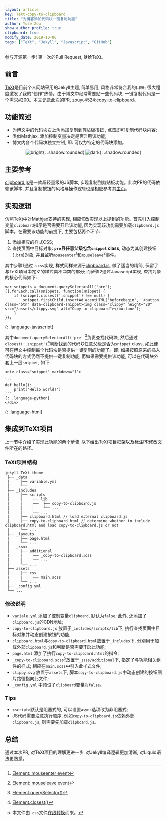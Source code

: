 ```yaml
---
layout: article
key: TeXt-copy-to-clipboard
title: "为博客添加代码块一键复制功能"
author: Yuze Zou
show_author_profile: true
clipboard: true
modify_date: 2019-10-06
tags: ["TeXt", "Jekyll", "Javascript", "GitHub"]
---
```


参与开源第一步! 第一次的Pull Request, 献给TeXt。

<!--more-->

## 前言

[TeXt](https://github.com/kitian616/jekyll-TeXt-theme)是目前个人网站采用的Jekyll主题, 简单易用, 风格非常符合我的口味; 很大程度激发了我的"创作"热情。由于博文中经常需要贴一些代码块, 一键复制代码是一个需求[#200](https://github.com/kitian616/jekyll-TeXt-theme/issues/200)。本文记录此次的PR, [zouyu4524:copy-to-clipboard](https://github.com/kitian616/jekyll-TeXt-theme/pull/218)。

## 功能简述

- 为博文中的代码块右上角添加复制到剪贴板按钮 <i class="far fa-copy"></i>, 点击即可复制代码块内容;
- 类似Mathjax, 添加控制变量决定是否启用该功能; 
- 博文内各个代码块独立控制, 即: 可仅为特定的代码块添加。 


<div style="margin: 0" align="center" markdown="1">

![bright](https://user-images.githubusercontent.com/16682999/66320118-d31c1800-e950-11e9-9b0f-3f23b18c70cd.gif){: .shadow.rounded}
![dark](https://user-images.githubusercontent.com/16682999/66320322-31e19180-e951-11e9-82eb-2a552a15d8e9.gif){: .shadow.rounded}

</div>

## 主要参考

[clipboard.js](https://clipboardjs.com/)是一款超轻量级的JS脚本, 实现复制到剪贴板功能。此次PR的代码依赖该脚本, 并且复制按钮的风格与操作逻辑也是相应参考其[主页](https://clipboardjs.com/)。

## 实现逻辑

仿照TeXt中对Mathjax支持的实现, 相应修改实现以上提到的功能。首先引入控制变量`clipboard`指示是否需要开启该功能, 因为实现该功能需要加载`clipboard.js`脚本。在需要该功能的前提下, 主要包括两个环节:  

1. 添加相应的样式CSS;
2. 查找页面中目标对象: **`pre`且任意父级包含`snippet` class**, 动态为其创建按钮(`.btn`)对象, 并且监听`mouseenter`[^enter]和`mouseleave`[^leave]事件。

其中步骤1通过`.scss`实现, 样式同样来源于[clipboard.js](https://clipboardjs.com/), 做了适当的精简, 保留了与TeXt项目中定义的样式类不冲突的部分; 而步骤2通过Javascript实现, 查找对象的核心代码如下:  

<div class="snippet" markdown="1">

```
var snippets = document.querySelectorAll('pre');
[].forEach.call(snippets, function(snippet) {
	if (snippet.closest('.snippet') !== null) {
		snippet.firstChild.insertAdjacentHTML('beforebegin', '<button class="btn" data-clipboard-snippet><img class="clippy" height="20" src="/assets/clippy.svg" alt="Copy to clipboard"></button>');
	}
});
```
{: .language-javascript}
</div>

其中`document.querySelectorAll('pre')`[^query]负责查找代码块, 然后通过`closest('.snippet')`[^closest]判断找到的代码块任意父级是否为`snippet` class, 如此便可在博文中控制每个代码块是否提供一键复制的功能了。即: 如果按照原来的插入代码块的方式仍然不提供一键复制功能, 而如果需要提供该功能, 可以在代码块外套上一层`snippet`, 如下:  

<div class="snippet" markdown="1">

~~~
<div class="snippet" markdown="1">

```
def hello():
    print('Hello world!')
```
{: .language-python}
</div>
~~~
{: .language-html}
</div>

## 集成到TeXt项目

上一节中介绍了实现此功能的两个步骤, 以下给出TeXt项目框架以及标注PR修改文件所在的路径。

### TeXt项目结构

```
jekyll-TeXt-theme
 ├── _data
 |     ├── variable.yml
 |     └── ...
 ├── _includes
 |     ├── scripts
 |     |    ├── lib
 |     |    ├──  ├── copy-to-clipboard.js
 |     |    |    └── ...
 |     |    └── ...
 |     ├── clipboard.html // load external clipboard.js
 |     ├── copy-to-clipboard.html // determine whether to include clipboard.html and load copy-to-clipboard.js or not
 |     └── ...
 ├── _layouts
 |     ├── page.html
 |     └── ...
 ├── _sass
 |     ├── additional
 |     |    ├── _copy-to-clipboard.scss
 |     |    └── ...
 |     └── ...
 ├── assets
 |     ├── css
 |     |    └── main.scss
 |     └── ...
 ├── _config.yml
 └── ...
```

### 修改说明

- `variale.yml` 添加了控制变量`clipboard`, 默认为`false`; 此外, 还添加了`clipboard.js`的CDN地址; 
- `copy-to-clipboard.js` 放置于`_includes/scripts/lib`下, 执行查找页面中目标对象并动态创建按钮的功能; 
- `clipboard.html`与`copy-to-clipboard.html`放置于`_includes`下, 分别用于加载外部`clipboard.js`和判断是否需要开启此功能; 
- `page.html` 添加了执行`copy-to-clipboard.html`的指令; 
- `_copy-to-clipboard.scss`[^note]放置于`_sass/additional`下, 指定了与功能相关组件的样式; 相应在`main.scss`中引入此样式文件; 
- `clippy.svg` 放置于`assets`下, 脚本`copy-to-clipboard.js`中动态创建的按钮图片路径指向此文件; 
- `_config.yml` 中预设了`clipboard`变量为`false`。

### Tips

- `<script>`默认是阻塞式的, 可以设置`async`选项改为非阻塞式;
- JS代码需要注意执行顺序, 例如`copy-to-clipboard.js`依赖外部`clipboard.js`, 则需要先加载`clipboard.js`。

## 总结

通过本次PR, 对TeXt项目的理解更进一步, 对Jekyll编译逻辑更加清晰, 对Liquid语法更熟悉。

[^query]: [Element.querySelector()](https://developer.mozilla.org/en-US/docs/Web/API/Element/querySelector)
[^closest]: [Element.closest()](https://developer.mozilla.org/en-US/docs/Web/API/Element/closest)
[^enter]: [Element: mouseenter event](https://developer.mozilla.org/en-US/docs/Web/API/Element/mouseenter_event)
[^leave]: [Element: mouseleave event](https://developer.mozilla.org/en-US/docs/Web/API/Element/mouseleave_event)
[^note]: 本文件由`.css`文件[在线转换](https://jsonformatter.org/css-to-scss)而来。
